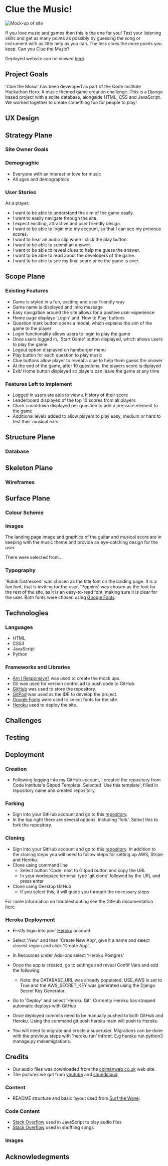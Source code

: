 # Clue the Music!


![Mock-up of site]()


If you love music and games then this is the one for you! Test your listening skills and get as many points as possibly by guessing the song or instrument with as little help as you can. The less clues the more points you keep. Can you Clue the Music? 

Deployed website can be viewed [here]().

## Project Goals

'Clue the Music' has been developed as part of the Code Institute Hackathon Hero: A music themed game creation challenge. This is a Django based project with a sqlite database, alongside HTML, CSS and JavaScript. We worked together to create something fun for people to play! 

## UX Design

## Strategy Plane

### Site Owner Goals


### Demograghic
- Everyone with an interest or love for music
- All ages and demographics


### User Stories
As a player:
- I want to be able to understand the aim of the game easily.
- I want to easily navigate through the site.
- I expect exciting, attractive and user friendly design.
- I want to be able to login into my account, so that I can see my previous scores.
- I want to hear an audio clip when I click the play button.
- I want to be able to submit an answer.
- I want to be able to reveal clues to help me guess the answer.
- I want to be able to read about the developers of the game.
- I want to be able to see my final score once the game is over.

## Scope Plane

### **Existing Features**
- Game is styled in a fun, exciting and user friendly way
- Game name is displayed and intro message
- Easy navigation around the site allows for a positive user experience
- Home page displays 'Login' and 'How to Play' buttons
- Question mark button opens a modal, which explains the aim of the game to the player
- Login functionality allows users to login to play the game
- Once users logged in, 'Start Game' button displayed, which allows users to play the game
- Logout option displayed on hamburger menu
- Play button for each question to play music
- Clue buttons allow player to reveal a clue to help them guess the answer
- At the end of the game, after 10 questions, the players score is diplayed
- Exit/ Home button displayed so players can leave the game at any time

### **Features Left to Implement**
- Logged in users are able to view a history of their score
- Leaderboard displayed of the top 10 scores from all players
- Clock countdown displayed per question to add a pressure element to the game
- Additional levels added to allow players to play easy, medium or hard to test their musical ears.


## Structure Plane 

### Database

## Skeleton Plane

### Wireframes

## Surface Plane

### Colour Scheme

### Images
The landing page image and graphics of the guitar and musical score are in keeping with the music theme and provide an eye-catching design for the user. 

There were selected from...

### Typography
'Rubik Distressed' was chosen as the title font on the landing page. It is a fun font, that is inviting for the user. 'Poppins' was chosen as the font for the rest of the site, as it is an easy-to-read font, making sure it is clear for the user. Both fonts were chosen using [Google Fonts](https://fonts.google.com/).

## Technologies

### Languages
- HTML
- CSS3
- JavaScript
- Python

### Frameworks and Libraries

- [Am I Responsive?](http://ami.responsivedesign.is/) was used to create the mock ups.
- Git was used for version control ad to push code to GitHub.
- [GitHub](https://github.com/) was used to store the repository.
- [GitPod](https://www.gitpod.io/) was used as the IDE to develop the project.
- [Google Fonts](https://fonts.google.com/) were used to select fonts for the site.
- [Heroku](https://www.heroku.com/) used to deploy the site.

## Challenges

## Testing

## Deployment

### Creation
* Following logging into my GitHub account, I created the repository from Code Institute's Gitpod Template. Selected 'Use this template', filled in repository name and created repository.

### Forking
* Sign into your GitHub account and go to this [repository](). 
* In the top right there are several options, including 'fork'. Select this to fork the repository.

### Cloning
* Sign into your GitHub account and go to this [repository](). In addition to the cloning steps you will need to follow steps for setting up AWS, Stripe and Heroku.
* Clone using command line
    - Select button 'Code' next to Gitpod button and copy the URL
    - In your workspace terminal type 'git clone' followed by the URL and press enter
* Clone using Desktop GitHub
    - If you select this, it will guide you through the necessary steps

For more information on troubleshooting see the GitHub documentation [here](https://docs.github.com/en/repositories/creating-and-managing-repositories/cloning-a-repository#about-cloning-a-repository).



### Heroku Deployment
* Firstly login into your [Heroku](https://id.heroku.com/login) account.
* Select 'New' and then 'Create New App', give it a name and select closest region and click 'Create App'.
* In Resources under Add-ons select 'Heroku Postgres'

* Once the app is created, go to settings and reveal Confif Vars and add the following:
    * Note: the DATABASE_URL was already populated, USE_AWS is set to True and the AWS_SECRET_KEY was generated using the Django Secret Key Generator. 

* Go to 'Deploy' and select 'Heroku Git'. Currently Heroku has stopped automatic deploys with GitHub
* Once deployed commits need to be manually pushed to both GitHub and Heroku. Using the command git push heroku main will push to Heroku
* You will need to migrate and create a superuser. Migrations can be done with the previous steps with 'heroku run' infront. E.g heroku run python3 manage.py makemigrations.




## Credits
- Our audio files was downloaded from the [colmanweb.co.uk](https://www.colmanweb.co.uk/guessthetunes/index.htm) web site.
- The pictures we got from [youtube](https://www.youtube.com/) and [soundcloud](https://soundcloud.com/).
### Content
- README structure and basic layout used from [Surf the Wave](https://github.com/anyahush/surf-the-wave).


### Code Content
- [Stack Overflow](https://stackoverflow.com/questions/22766719/stop-audio-after-x-seconds-in-js) used in JavaScript to play audio files
- [Stack Overflow](https://stackoverflow.com/questions/27474321/how-to-shuffle-list-in-django-views-py) used in shuffling songs





### Images


## Acknowledegments



